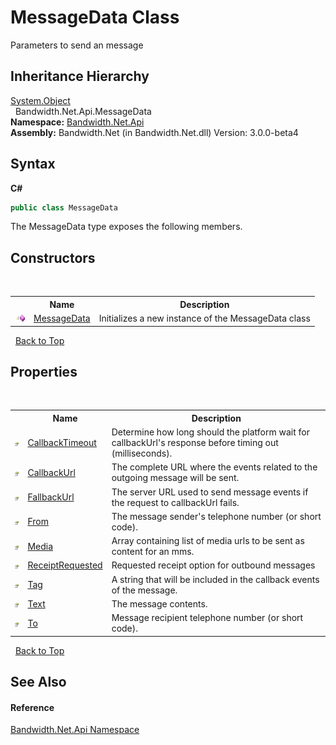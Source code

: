 ﻿# MessageData Class
 

Parameters to send an message


## Inheritance Hierarchy
<a href="http://msdn2.microsoft.com/en-us/library/e5kfa45b" target="_blank">System.Object</a><br />&nbsp;&nbsp;Bandwidth.Net.Api.MessageData<br />
**Namespace:**&nbsp;<a href ="N_Bandwidth_Net_Api.md">Bandwidth.Net.Api</a><br />**Assembly:**&nbsp;Bandwidth.Net (in Bandwidth.Net.dll) Version: 3.0.0-beta4

## Syntax

**C#**<br />
``` C#
public class MessageData
```

The MessageData type exposes the following members.


## Constructors
&nbsp;<table><tr><th></th><th>Name</th><th>Description</th></tr><tr><td>![Public method](media/pubmethod.gif "Public method")</td><td><a href ="M_Bandwidth_Net_Api_MessageData__ctor.md">MessageData</a></td><td>
Initializes a new instance of the MessageData class</td></tr></table>&nbsp;
<a href="#messagedata-class">Back to Top</a>

## Properties
&nbsp;<table><tr><th></th><th>Name</th><th>Description</th></tr><tr><td>![Public property](media/pubproperty.gif "Public property")</td><td><a href ="P_Bandwidth_Net_Api_MessageData_CallbackTimeout.md">CallbackTimeout</a></td><td>
Determine how long should the platform wait for callbackUrl's response before timing out (milliseconds).</td></tr><tr><td>![Public property](media/pubproperty.gif "Public property")</td><td><a href ="P_Bandwidth_Net_Api_MessageData_CallbackUrl.md">CallbackUrl</a></td><td>
The complete URL where the events related to the outgoing message will be sent.</td></tr><tr><td>![Public property](media/pubproperty.gif "Public property")</td><td><a href ="P_Bandwidth_Net_Api_MessageData_FallbackUrl.md">FallbackUrl</a></td><td>
The server URL used to send message events if the request to callbackUrl fails.</td></tr><tr><td>![Public property](media/pubproperty.gif "Public property")</td><td><a href ="P_Bandwidth_Net_Api_MessageData_From.md">From</a></td><td>
The message sender's telephone number (or short code).</td></tr><tr><td>![Public property](media/pubproperty.gif "Public property")</td><td><a href ="P_Bandwidth_Net_Api_MessageData_Media.md">Media</a></td><td>
Array containing list of media urls to be sent as content for an mms.</td></tr><tr><td>![Public property](media/pubproperty.gif "Public property")</td><td><a href ="P_Bandwidth_Net_Api_MessageData_ReceiptRequested.md">ReceiptRequested</a></td><td>
Requested receipt option for outbound messages</td></tr><tr><td>![Public property](media/pubproperty.gif "Public property")</td><td><a href ="P_Bandwidth_Net_Api_MessageData_Tag.md">Tag</a></td><td>
A string that will be included in the callback events of the message.</td></tr><tr><td>![Public property](media/pubproperty.gif "Public property")</td><td><a href ="P_Bandwidth_Net_Api_MessageData_Text.md">Text</a></td><td>
The message contents.</td></tr><tr><td>![Public property](media/pubproperty.gif "Public property")</td><td><a href ="P_Bandwidth_Net_Api_MessageData_To.md">To</a></td><td>
Message recipient telephone number (or short code).</td></tr></table>&nbsp;
<a href="#messagedata-class">Back to Top</a>

## See Also


#### Reference
<a href ="N_Bandwidth_Net_Api.md">Bandwidth.Net.Api Namespace</a><br />